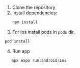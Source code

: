 1. Clone the repository
2. Install dependencies:
   ```bash
   npm install
   ```
3. For ios install pods in `pods` dir.

```bash
pod install
```

4. Run app

```bash
   npx expo run:android/ios
```
